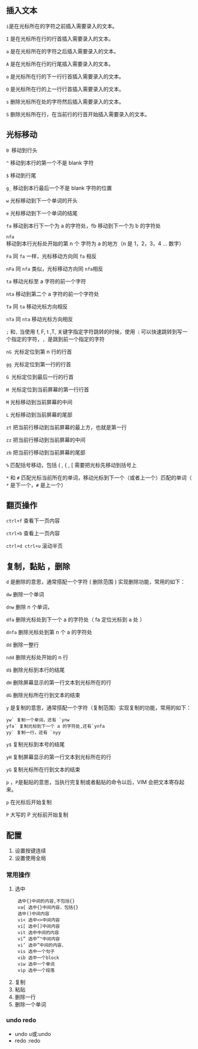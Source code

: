 ## 插入文本

`i`是在光标所在的字符之前插入需要录入的文本。

`I` 是在光标所在行的行首插入需要录入的文本。

`a` 是在光标所在的字符之后插入需要录入的文本。

`A` 是在光标所在行的行尾插入需要录入的文本。

`o` 是光标所在行的下一行行首插入需要录入的文本。

`O` 是光标所在行的上一行行首插入需要录入的文本。

`s` 删除光标所在处的字符然后插入需要录入的文本。

`S` 删除光标所在行，在当前行的行首开始插入需要录入的文本。

## 光标移动

`0 `移动到行头

`^` 移动到本行的第一个不是 blank 字符

`$` 移动到行尾

`g_` 移动到本行最后一个不是 blank 字符的位置

`w` 光标移动到下一个单词的开头

`e` 光标移动到下一个单词的结尾

`fa` 移动到本行下一个为 a 的字符处，fb 移动到下一个为 b 的字符处

`nfa` 移动到本行光标处开始的第 n 个 字符为 a 的地方（n 是 1，2，3，4 ... 数字）

`Fa` 同 `fa` 一样，光标移动方向同 `fa` 相反

`nFa` 同 `nfa` 类似，光标移动方向同 `nfa`相反

`ta` 移动光标至 a 字符的前一个字符

`nta` 移动到第二个 a 字符的前一个字符处

`Ta` 同 `ta` 移动光标方向相反

`nTa` 同 `nta` 移动光标方向相反

`;` 和`,` 当使用 f, F, t ,T, 关键字指定字符跳转的时候，使用 `；`可以快速跳转到写一个指定的字符，`, `是跳到前一个指定的字符

`nG `光标定位到第 n 行的行首

`gg `光标定位到第一行的行首

`G `光标定位到最后一行的行首

`H `光标定位到当前屏幕的第一行行首

`M` 光标移动到当前屏幕的中间

`L` 光标移动到当前屏幕的尾部

`zt` 把当前行移动到当前屏幕的最上方，也就是第一行

`zz` 把当前行移动到当前屏幕的中间

`zb` 把当前行移动到当前屏幕的尾部

`%` 匹配括号移动，包括 ( , { , [ 需要把光标先移动到括号上

`*` 和 `#` 匹配光标当前所在的单词，移动光标到下一个（或者上一个）匹配的单词（ `*` 是下一个，`#` 是上一个）

## 翻页操作

`ctrl+f` 查看下一页内容

`ctrl+b` 查看上一页内容

`ctrl+d ctrl+u` 滚动半页

## 复制，黏贴 ，删除

`d` 是删除的意思，通常搭配一个字符 ( 删除范围 ) 实现删除功能，常用的如下：

`dw` 删除一个单词

`dnw` 删除 n 个单词，

`dfa` 删除光标处到下一个 a 的字符处（ fa 定位光标到 a 处 ）

`dnfa` 删除光标处到第 n 个 a 的字符处

`dd` 删除一整行

`ndd` 删除光标处开始的 n 行

`d$` 删除光标到本行的结尾

`dH` 删除屏幕显示的第一行文本到光标所在的行

`dG` 删除光标所在行到文本的结束



`y` 是复制的意思，通常搭配一个字符（复制范围）实现复制的功能，常用的如下：

```
yw` 复制一个单词，还有 `ynw
yfa` 复制光标到下一个 a 的字符处,还有`ynfa
yy` 复制一行，还有 `nyy
```

`y$` 复制光标到本号的结尾

`yH` 复制屏幕显示的第一行文本到光标所在的行

`yG` 复制光标所在行到文本的结束



`p` ，`P`是黏贴的意思，当执行完复制或者黏贴的命令以后，VIM 会把文本寄存起来。

`p` 在光标后开始复制

`P` 大写的 P 光标前开始复制


## 配置
1. 设置按键连续
2. 设置使用全局


### 常用操作
1. 选中
   ```
    选中{}中间的内容,不包括{}
    va{ 选中{}中间内容，包括{}
    选中()中间内容
    vi< 选中<>中间内容
    vi[ 选中[]中间内容
    vit 选中中间的内容
    vi” 选中”"中间内容
    vi’ 选中”中间的内容、
    vis 选中一个句子
    vib 选中一个block
    viw 选中一个单词
    vip 选中一个段落
   ```
2. 复制
3. 粘贴
4. 删除一行
5. 删除一个单词



### undo redo
- undo
  u或:undo
- redo
  :redo
